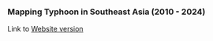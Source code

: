 ### Mapping Typhoon in Southeast Asia (2010 - 2024)
Link to [Website version](https://sites.google.com/view/salmiah-ls/tropical-storms-southeast-asia/mapping-typhoons-southeast-asia-tracks-and-damage)
